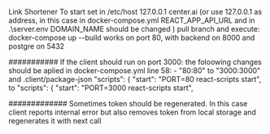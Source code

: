 Link Shortener 
To start 
set in /etc/host 
127.0.0.1  center.ai
(or use 127.0.0.1 as address, in this case in docker-compose.yml REACT_APP_API_URL 
and in .\server\.env DOMAIN_NAME should be changed )
pull branch and execute:
docker-compose up --build
works on port 80, with backend on 8000 and postgre on 5432


###########
If the client should run on port 3000: 
the foloowing changes should be aplied in docker-compose.yml 
line 58:       - "80:80" to "3000:3000"
and .client/package-json
  "scripts": {
    "start": "PORT=80 react-scripts start",
to 
  "scripts": {
    "start": "PORT=3000 react-scripts start",

#############
Sometimes token should be regenerated. In this case client reports internal error but also removes token from local storage and regenerates it with next call 